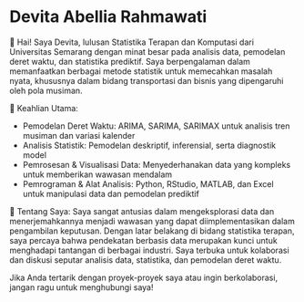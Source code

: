 # Devita Abellia Rahmawati
👋 Hai! Saya Devita, lulusan Statistika Terapan dan Komputasi dari Universitas Semarang dengan minat besar pada analisis data, pemodelan deret waktu, dan statistika prediktif. Saya berpengalaman dalam memanfaatkan berbagai metode statistik untuk memecahkan masalah nyata, khususnya dalam bidang transportasi dan bisnis yang dipengaruhi oleh pola musiman.

🌟 Keahlian Utama:
- Pemodelan Deret Waktu: ARIMA, SARIMA, SARIMAX untuk analisis tren musiman dan variasi kalender
- Analisis Statistik: Pemodelan deskriptif, inferensial, serta diagnostik model
- Pemrosesan & Visualisasi Data: Menyederhanakan data yang kompleks untuk memberikan wawasan mendalam
- Pemrograman & Alat Analisis: Python, RStudio, MATLAB, dan Excel untuk manipulasi data dan pemodelan prediktif

🚀 Tentang Saya:
Saya sangat antusias dalam mengeksplorasi data dan menerjemahkannya menjadi wawasan yang dapat diimplementasikan dalam pengambilan keputusan. Dengan latar belakang di bidang statistika terapan, saya percaya bahwa pendekatan berbasis data merupakan kunci untuk menghadapi tantangan di berbagai industri. Saya terbuka untuk kolaborasi dan diskusi seputar analisis data, statistika, dan pemodelan deret waktu.

Jika Anda tertarik dengan proyek-proyek saya atau ingin berkolaborasi, jangan ragu untuk menghubungi saya!

